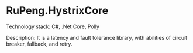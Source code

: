 # RuPeng.HystrixCore

Technology stack: C#, .Net Core, Polly

Description: It is a latency and fault tolerance library, with abilities of circuit breaker, fallback, and retry.
